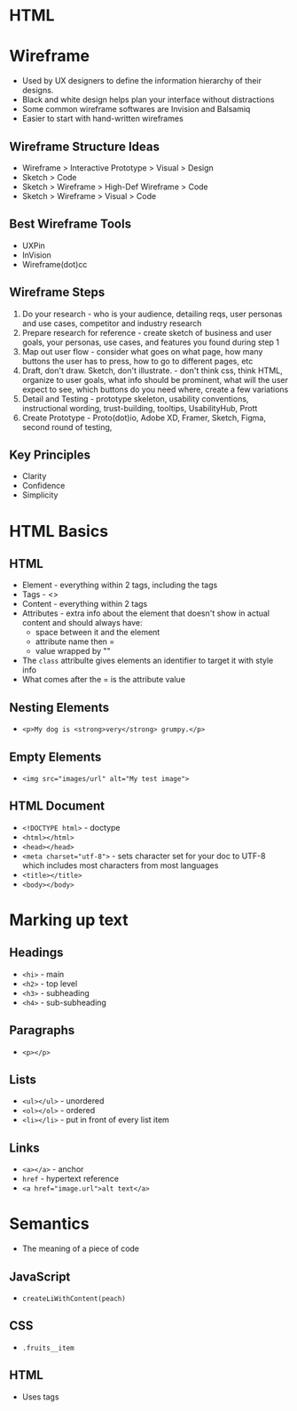 # HTML 

# Wireframe
* Used by UX designers to define the information hierarchy of their designs. 
* Black and white design helps plan your interface without distractions
* Some common wireframe softwares are Invision and Balsamiq
* Easier to start with hand-written wireframes

## Wireframe Structure Ideas
* Wireframe > Interactive Prototype > Visual > Design
* Sketch > Code
* Sketch > Wireframe > High-Def Wireframe > Code
* Sketch > Wireframe > Visual > Code

## Best Wireframe Tools
* UXPin
* InVision
* Wireframe(dot)cc

## Wireframe Steps
1. Do your research - who is your audience, detailing reqs, user personas and use cases, competitor and industry research
2. Prepare research for reference - create sketch of business and user goals, your personas, use cases, and features you found during step 1
3. Map out user flow - consider what goes on what page, how many buttons the user has to press, how to go to different pages, etc
4. Draft, don't draw. Sketch, don't illustrate. - don't think css, think HTML, organize to user goals, what info should be prominent, what will the user expect to see, which buttons do you need where, create a few variations
5. Detail and Testing - prototype skeleton, usability conventions, instructional wording, trust-building, tooltips, UsabilityHub, Prott
6. Create Prototype - Proto(dot)io, Adobe XD, Framer, Sketch, Figma, second round of testing, 

## Key Principles
* Clarity
* Confidence
* Simplicity

# HTML Basics

## HTML
* Element - everything within 2 tags, including the tags
* Tags - <>
* Content - everything within 2 tags
* Attributes - extra info about the element that doesn't show in actual content and should always have:
  * space between it and the element
  * attribute name then =
  * value wrapped by ""
* The `class` attribulte gives elements an identifier to target it with style info
* What comes after the = is the attribute value

## Nesting Elements
* `<p>My dog is <strong>very</strong> grumpy.</p>`

## Empty Elements
* `<img src="images/url" alt="My test image">`

## HTML Document
* `<!DOCTYPE html>` - doctype
* `<html></html>`
* `<head></head>`
* `<meta charset="utf-8">` - sets character set for your doc to UTF-8 which includes most characters from most languages
* `<title></title>`
* `<body></body>`

# Marking up text

## Headings
* `<hi>` - main
* `<h2>` - top level
* `<h3>` - subheading
* `<h4>` - sub-subheading

## Paragraphs
* `<p></p>`

## Lists
* `<ul></ul>` - unordered
* `<ol></ol>` - ordered
* `<li></li>` - put in front of every list item

## Links
* `<a></a>` - anchor
* `href` - hypertext reference
* `<a href="image.url">alt text</a>`

# Semantics
* The meaning of a piece of code

## JavaScript
* `createLiWithContent(peach)`

## CSS
* `.fruits__item`

## HTML
* Uses tags
